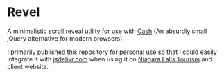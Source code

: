 # Revel

A minimalistic scroll reveal utility for use with [Cash](https://kenwheeler.github.io/cash/) (An absurdly small jQuery alternative for modern browsers).

I primarily published this repository for personal use so that I could easily integrate it with [jsdelivr.com](jsdelivr.com/) when using it on [Niagara Falls Tourism](https://www.niagarafallstourism.com/) and client website. 
